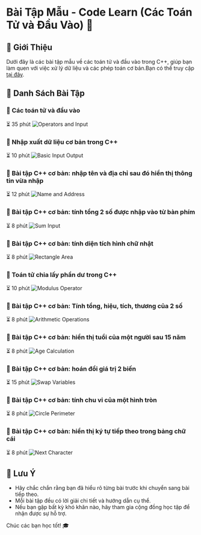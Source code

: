 # Bài Tập Mẫu - Code Learn (Các Toán Tử và Đầu Vào) 🚀

## 📘 Giới Thiệu
Dưới đây là các bài tập mẫu về các toán tử và đầu vào trong C++, giúp bạn làm quen với việc xử lý dữ liệu và các phép toán cơ bản.Bạn có thể truy cập [tại đây](https://codelearn.io/learning/cpp-cho-nguoi-moi-bat-dau).

## 📂 Danh Sách Bài Tập

### 📝 Các toán tử và đầu vào
⏳ 35 phút
![Operators and Input](https://img.icons8.com/clouds/100/000000/operators.png)

### 📝 Nhập xuất dữ liệu cơ bản trong C++
⏳ 10 phút
![Basic Input Output](https://img.icons8.com/clouds/100/000000/input-output.png)

### 📝 Bài tập C++ cơ bản: nhập tên và địa chỉ sau đó hiển thị thông tin vừa nhập
⏳ 12 phút
![Name and Address](https://img.icons8.com/clouds/100/000000/name.png)

### 📝 Bài tập C++ cơ bản: tính tổng 2 số được nhập vào từ bàn phím
⏳ 8 phút
![Sum Input](https://img.icons8.com/clouds/100/000000/sum.png)

### 📝 Bài tập C++ cơ bản: tính diện tích hình chữ nhật
⏳ 8 phút
![Rectangle Area](https://img.icons8.com/clouds/100/000000/rectangle.png)

### 📝 Toán tử chia lấy phần dư trong C++
⏳ 10 phút
![Modulus Operator](https://img.icons8.com/clouds/100/000000/modulus.png)

### 📝 Bài tập C++ cơ bản: Tính tổng, hiệu, tích, thương của 2 số
⏳ 8 phút
![Arithmetic Operations](https://img.icons8.com/clouds/100/000000/arithmetic.png)

### 📝 Bài tập C++ cơ bản: hiển thị tuổi của một người sau 15 năm
⏳ 8 phút
![Age Calculation](https://img.icons8.com/clouds/100/000000/age.png)

### 📝 Bài tập C++ cơ bản: hoán đổi giá trị 2 biến
⏳ 15 phút
![Swap Variables](https://img.icons8.com/clouds/100/000000/swap.png)

### 📝 Bài tập C++ cơ bản: tính chu vi của một hình tròn
⏳ 8 phút
![Circle Perimeter](https://img.icons8.com/clouds/100/000000/circle.png)

### 📝 Bài tập C++ cơ bản: hiển thị ký tự tiếp theo trong bảng chữ cái
⏳ 8 phút
![Next Character](https://img.icons8.com/clouds/100/000000/next.png)

## 📌 Lưu Ý
- Hãy chắc chắn rằng bạn đã hiểu rõ từng bài trước khi chuyển sang bài tiếp theo.
- Mỗi bài tập đều có lời giải chi tiết và hướng dẫn cụ thể.
- Nếu bạn gặp bất kỳ khó khăn nào, hãy tham gia cộng đồng học tập để nhận được sự hỗ trợ.

Chúc các bạn học tốt! 🎓
